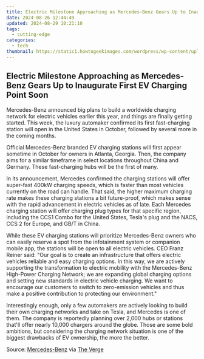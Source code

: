 ```yaml
---
title: Electric Milestone Approaching as Mercedes-Benz Gears Up to Inaugurate First EV Charging Point Soon
date: 2024-08-26 12:44:49
updated: 2024-08-29 10:21:10
tags:
  - cutting-edge
categories:
  - tech
thumbnail: https://static1.howtogeekimages.com/wordpress/wp-content/uploads/2023/08/mercedes-ev-charge.jpg
---
```


## Electric Milestone Approaching as Mercedes-Benz Gears Up to Inaugurate First EV Charging Point Soon

Mercedes-Benz announced big plans to build a worldwide charging network for electric vehicles earlier this year, and things are finally getting started. This week, the luxury automaker confirmed its first fast-charging station will open in the United States in October, followed by several more in the coming months.

 Official Mercedes-Benz branded EV charging stations will first appear sometime in October for owners in Atlanta, Georgia. Then, the company aims for a similar timeframe in select locations throughout China and Germany. These fast-charging hubs will be the first of many.

 In its announcement, Mercedes confirmed the charging stations will offer super-fast 400kW charging speeds, which is faster than most vehicles currently on the road can handle. That said, the higher maximum charging rate makes these charging stations a bit future-proof, which makes sense with the rapid advancement in electric vehicles as of late. Each Mercedes charging station will offer charging plug types for that specific region, including the CCS1 Combo for the United States, Tesla's plug and the NACS, CCS 2 for Europe, and GB/T in China.

 While these EV charging stations will prioritize Mercedes-Benz owners who can easily reserve a spot from the infotainment system or companion mobile app, the stations will be open to all electric vehicles. CEO Franz Reiner said: "Our goal is to create an infrastructure that offers electric vehicles reliable and easy charging options. In this way, we are actively supporting the transformation to electric mobility with the Mercedes-Benz High-Power Charging Network; we are expanding global charging options and setting new standards in electric vehicle charging. We want to encourage our customers to switch to zero-emission vehicles and thus make a positive contribution to protecting our environment."

 Interestingly enough, only a few automakers are actively looking to build their own charging networks and take on Tesla, and Mercedes is one of them. The company is reportedly planning over 2,000 hubs or stations that'll offer nearly 10,000 chargers around the globe. Those are some bold ambitions, but considering the charging network situation is one of the biggest drawbacks of EV ownership, the more the better.

 Source: [Mercedes-Benz](https://media.mbusa.com/releases/mercedes-benz-to-open-its-first-high-power-charging-stations-worldwide-this-fall) via [The Verge](https://www.theverge.com/2023/8/28/23849029/mercedes-benz-first-ev-charging-stations-atlanta-build)

<ins class="adsbygoogle"
     style="display:block"
     data-ad-format="autorelaxed"
     data-ad-client="ca-pub-7571918770474297"
     data-ad-slot="1223367746"></ins>



<ins class="adsbygoogle"
     style="display:block"
     data-ad-client="ca-pub-7571918770474297"
     data-ad-slot="8358498916"
     data-ad-format="auto"
     data-full-width-responsive="true"></ins>
